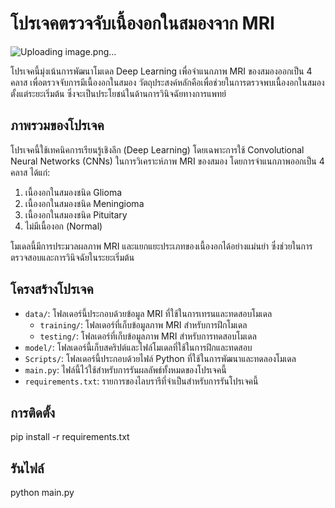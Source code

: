 # โปรเจคตรวจจับเนื้องอกในสมองจาก MRI
![Uploading image.png…]()

โปรเจคนี้มุ่งเน้นการพัฒนาโมเดล Deep Learning เพื่อจำแนกภาพ MRI ของสมองออกเป็น 4 คลาส เพื่อตรวจจับการมีเนื้องอกในสมอง วัตถุประสงค์หลักคือเพื่อช่วยในการตรวจพบเนื้องอกในสมองตั้งแต่ระยะเริ่มต้น ซึ่งจะเป็นประโยชน์ในด้านการวินิจฉัยทางการแพทย์

## ภาพรวมของโปรเจค

โปรเจคนี้ใช้เทคนิคการเรียนรู้เชิงลึก (Deep Learning) โดยเฉพาะการใช้ Convolutional Neural Networks (CNNs) ในการวิเคราะห์ภาพ MRI ของสมอง โดยการจำแนกภาพออกเป็น 4 คลาส ได้แก่:
1. เนื้องอกในสมองชนิด Glioma
2. เนื้องอกในสมองชนิด Meningioma
3. เนื้องอกในสมองชนิด Pituitary
4. ไม่มีเนื้องอก (Normal)

โมเดลนี้มีการประมวลผลภาพ MRI และแยกแยะประเภทของเนื้องอกได้อย่างแม่นยำ ซึ่งช่วยในการตรวจสอบและการวินิจฉัยในระยะเริ่มต้น

## โครงสร้างโปรเจค

- `data/`: โฟลเดอร์นี้ประกอบด้วยข้อมูล MRI ที่ใช้ในการเทรนและทดสอบโมเดล
    - `training/`: โฟลเดอร์ที่เก็บข้อมูลภาพ MRI สำหรับการฝึกโมเดล
    - `testing/`: โฟลเดอร์ที่เก็บข้อมูลภาพ MRI สำหรับการทดสอบโมเดล
- `model/`: โฟลเดอร์นี้เก็บสคริปต์และไฟล์โมเดลที่ใช้ในการฝึกและทดสอบ
- `Scripts/`: โฟลเดอร์นี้ประกอบด้วยไฟล์ Python ที่ใช้ในการพัฒนาและทดลองโมเดล
- `main.py`: ไฟล์นี้ไว้ใช้สำหรับการรันผลลัพธ์ทั้งหมดของโปรเจคนี้
- `requirements.txt`: รายการของไลบรารีที่จำเป็นสำหรับการรันโปรเจคนี้

## การติดตั้ง

pip install -r requirements.txt

## รันไฟล์

python main.py

